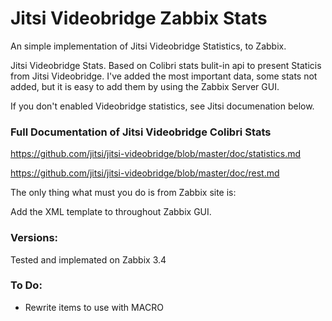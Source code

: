 # Jitsi Videobridge Zabbix Stats
An simple implementation of Jitsi Videobridge Statistics, to Zabbix. 

Jitsi Videobridge Stats. Based on Colibri stats bulit-in api to present Staticis from Jitsi Videobridge. I've added the most important data, some stats not added, but it is easy to add them by using the Zabbix Server GUI. 

If you don't enabled Videobridge statistics, see Jitsi documenation below.

### Full Documentation of Jitsi Videobridge Colibri Stats

https://github.com/jitsi/jitsi-videobridge/blob/master/doc/statistics.md

https://github.com/jitsi/jitsi-videobridge/blob/master/doc/rest.md


The only thing what must you do is from Zabbix site is:

Add the XML template to throughout Zabbix GUI.

### Versions:

Tested and implemated on Zabbix 3.4


### To Do:

* Rewrite items to use with MACRO

